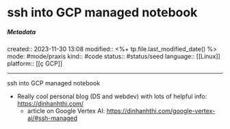 # ssh into GCP managed notebook

##### Metadata
created:: 2023-11-30 13:08
modified:: <%+ tp.file.last_modified_date() %>
mode: #mode/praxis 
kind:: #code
status:: #status/seed
language:: [[Linux]]
platform:: [[ç GCP]]
***


ssh into GCP managed notebook
* Really cool personal blog (DS and webdev) with lots of helpful info: https://dinhanhthi.com/
	* article on Google Vertex AI: https://dinhanhthi.com/google-vertex-ai/#ssh-managed